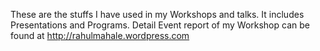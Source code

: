 These are the stuffs I have used in my Workshops and talks.
It includes Presentations and Programs.
Detail Event report of my Workshop can be found at http://rahulmahale.wordpress.com
